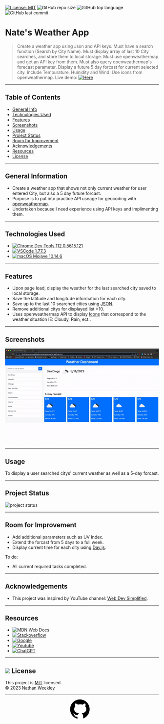 [![License: MIT](https://custom-icon-badges.demolab.com/badge/license-MIT-yellowgreen.svg?logo=law)](https://opensource.org/licenses/MIT)
![GitHub repo size](https://custom-icon-badges.demolab.com/github/repo-size/Nweekley84/nates-weather-app?logo=repo)
![GitHub top language](https://img.shields.io/github/languages/top/Nweekley84/nates-weather-app?logo=javascript&logoColor=f5f5f5)
![GitHub last commit](https://custom-icon-badges.demolab.com/github/last-commit/Nweekley84/nates-weather-app?logo=git-commit)
# Nate's Weather App
> Create a weather app using Json and API keys.
> Must have a search function (Search by City Name).
> Must display array of last 10 City searches, and store them to local storage.
> Must use openweathermap and get an API key from them.
> Must also query openweathermap's forecast parameter.
> Display a future 5 day forcast for current selected city.
> Include Tempurature, Humidity and Wind.
> Use icons from openweathermap.
> Live demo: [![Here](https://custom-icon-badges.demolab.com/badge/Here-blue?logo=link)](https://nweekley84.github.io/nates-weather-app/)

---
## Table of Contents
* [General Info](#general-information)
* [Technologies Used](#technologies-used)
* [Features](#features)
* [Screenshots](#screenshots)
* [Usage](#usage)
* [Project Status](#project-status)
* [Room for Improvement](#room-for-improvement)
* [Acknowledgements](#acknowledgements)
* [Resources](#resources)
* [License](#resources)

---
## General Information
- Create a weather app that shows not only current weather for user entered City, but also a 5 day future forcast.
- Purpose is to put into practice API useage for geocoding with [openweathermap](https://openweathermap.org/api/geocoding-api).
- Undertaken because I need experience using API keys and implimenting them.

---
## Technologies Used
- [![Chrome Dev Tools 112.0.5615.121](https://custom-icon-badges.demolab.com/badge/Chrome-112.0.5615.121-blue?logo=googlechrome)](https://developer.chrome.com/tags/new-in-devtools/) 
- [![VSCode 1.77.3](https://custom-icon-badges.demolab.com/badge/VSCode-1.77.3-blue?logo=visualstudiocode)](https://code.visualstudio.com/updates/v1_78)
- [![macOS Mojave 10.14.6](https://custom-icon-badges.demolab.com/badge/Mojave-10.14.6-blue?logo=macos)](https://support.apple.com/kb/DL2011?locale=en_US) 

---
## Features
- Upon page load, display the weather for the last searched city saved to local storage.
- Save the latitude and longitude information for each city.
- Save up to the last 10 searched cities using [JSON](https://www.json.org/json-en.html).
- Remove additional citys for displayed list >10.
- Uses openweathermap API to display [Icons](https://openweathermap.org/weather-conditions) that correspond to the weather situation IE: Cloudy, Rain, ect..


---
## Screenshots
![Example screenshot 1](./assets/images/00ss.gif)

---
## Usage
To display a user searched citys' current weather as well as a 5-day forcast.

---
## Project Status
![project status](https://custom-icon-badges.demolab.com/badge/Completed-grey?logo=check-circle-fill&logoColor=green)

---
## Room for Improvement
- Add additional parameters such as UV Index.
- Extend the forcast from 5 days to a full week.
- Display current time for each city using [Day.js](https://day.js.org).

To do:
- All current required tasks completed.

---
## Acknowledgements
- This project was inspired by YouTube channel: [Web Dev Simplified](https://www.youtube.com/watch?v=w0VEOghdMpQ).

---
## Resources
- [![MDN Web Docs](https://custom-icon-badges.demolab.com/badge/MDN&nbsp;Web&nbsp;Docs-black?logo=mdnwebdocs&logoColor=blue)](https://developer.mozilla.org/en-US/)
- [![Stackoverflow](https://custom-icon-badges.demolab.com/badge/Stack&nbsp;Overflow-black?logo=stackoverflow&logoColor=orange)](https://stackoverflow.com/)
- [![Google](https://custom-icon-badges.demolab.com/badge/Google-black?logo=google&logoColor=red)](https://www.google.com/)
- [![Youtube](https://custom-icon-badges.demolab.com/badge/Youtube-black?logo=video&logoColor=red)](https://www.youtube.com/)
- [![ChatGPT](https://custom-icon-badges.demolab.com/badge/ChatGPT-black?logo=openai&logoColor=white)](https://openai.com/blog/chatgpt)

---
## <img src="https://icon-library.com/images/license-icon/license-icon-17.jpg" width="28"> License
This project is [MIT](https://opensource.org/licenses/MIT) licensed. <br>© 2023 [Nathan Weekley](mailto:nweekley27@gmail.com) 

---
<div align="center">

[![github](./assets/images/githubcat.svg)](https://github.com/Nweekley84) 
</div>
